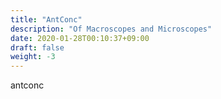```yaml
---
title: "AntConc"
description: "Of Macroscopes and Microscopes"
date: 2020-01-28T00:10:37+09:00
draft: false
weight: -3
---
```


antconc
